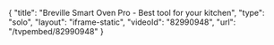 {
    "title": "Breville Smart Oven Pro - Best tool for your kitchen",
    "type": "solo",
    "layout": "iframe-static",
    "videoId": "82990948",
    "url": "\/tvpembed\/82990948"
}